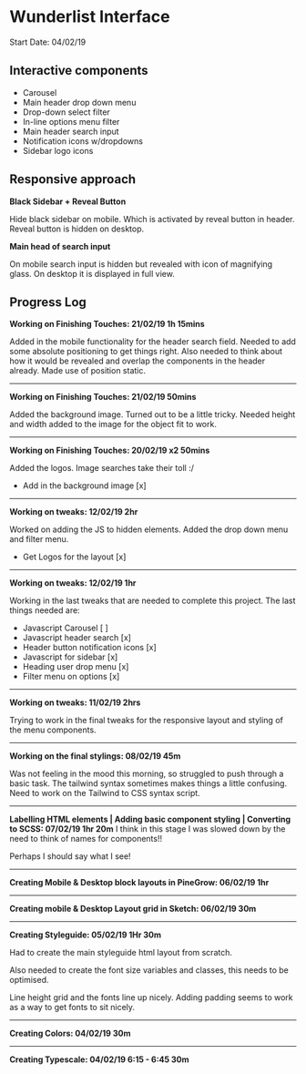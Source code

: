 # Wunderlist Interface

Start Date: 04/02/19

## Interactive components
- Carousel
- Main header drop down menu
- Drop-down select filter
- In-line options menu filter
- Main header search input
- Notification icons w/dropdowns
- Sidebar logo icons

## Responsive approach

**Black Sidebar + Reveal Button**

Hide black sidebar on mobile. Which is activated by reveal button in header. Reveal button is hidden on desktop.

**Main head of search input**

On mobile search input is hidden but revealed with icon of magnifying glass. On desktop it is displayed in full view.

## Progress Log

**Working on Finishing Touches: 21/02/19 1h 15mins**

Added in the mobile functionality for the header search field. Needed to add some absolute positioning to get things right.
Also needed to think about how it would be revealed and overlap the components in the header already.
Made use of position static.

---

**Working on Finishing Touches: 21/02/19 50mins**

Added the background image. Turned out to be a little tricky. Needed height and width added to the image
for the object fit to work.

---

**Working on Finishing Touches: 20/02/19 x2 50mins**

Added the logos. Image searches take their toll :/
- Add in the background image [x]

---

**Working on tweaks: 12/02/19 2hr**

Worked on adding the JS to hidden elements. Added the drop down menu and filter menu.

- Get Logos for the layout [x]

---

**Working on tweaks: 12/02/19 1hr**

Working in the last tweaks that are needed to complete this project. The last things needed are:

- Javascript Carousel [ ]
- Javascript header search [x]
- Header button notification icons [x]
- Javascript for sidebar [x]
- Heading user drop menu [x]
- Filter menu on options [x]

---

**Working on tweaks: 11/02/19 2hrs**

Trying to work in the final tweaks for the responsive layout and styling of the menu components.

---

**Working on the final stylings: 08/02/19 45m**

Was not feeling in the mood this morning, so struggled to push through a basic task. The tailwind syntax sometimes makes things a little confusing. Need to work on the Tailwind to CSS syntax script.

---

**Labelling HTML elements | Adding basic component styling | Converting to SCSS: 07/02/19 1hr 20m**
I think in this stage I was slowed down by the need to think of names for components!!

Perhaps I should say what I see!

---

**Creating Mobile & Desktop block layouts in PineGrow: 06/02/19 1hr**

---

**Creating mobile & Desktop Layout grid in Sketch: 06/02/19 30m**

---

**Creating Styleguide: 05/02/19 1Hr 30m**

Had to create the main styleguide html layout from scratch.

Also needed to create the font size variables and classes, this needs to be optimised.

Line height grid and the fonts line up nicely. Adding padding seems to work as a way to get fonts to sit nicely.

---

**Creating Colors: 04/02/19 30m**

---

**Creating Typescale: 04/02/19 6:15 - 6:45 30m**